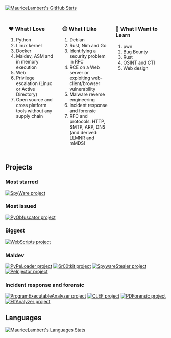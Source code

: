 [![MauriceLambert's GitHub Stats](https://github-readme-stats.vercel.app/api?username=MauriceLambert&theme=dark&show_icons=true)](https://github.com/MauriceLambert)

<div style="display: flex; justify-content: space-around;">
  <div style="width: 30%; margin: 10px;">
    <h3>&#x2764; What I Love</h3>
    <ol>
        <li>Python</li>
        <li>Linux kernel</li>
        <li>Docker</li>
        <li>Maldev, ASM and in memory execution</li>
        <li>Web</li>
        <li>Privilege escalation (Linux or Active Directory)</li>
        <li>Open source and cross platform tools without any supply chain</li>
    </ol>
  </div>
  <div style="width: 30%; margin: 10px;">
    <h3>&#x1F60A; What I Like</h3>
    <ol>
        <li>Debian</li>
        <li>Rust, Nim and Go</li>
        <li>Identifying a security problem in RFC</li>
        <li>RCE on a Web server or exploiting web-client/browser vulnerability</li>
        <li>Malware reverse engineering</li>
        <li>Incident response and forensic</li>
        <li>RFC and protocols: HTTP, SMTP, ARP, DNS (and derived: LLMNR and mMDS)</li>
    </ol>
  </div>
  <div style="width: 30%; margin: 10px;">
    <h3>&#x1F4D6; What I Want to Learn</h3>
    <ol>
        <li>pwn</li>
        <li>Bug Bounty</li>
        <li>Rust</li>
        <li>OSINT and CTI</li>
        <li>Web design</li>
    </ol>
  </div>
</div>

## Projects

### Most starred

[![SpyWare project](https://github-readme-stats.vercel.app/api/pin/?username=MauriceLambert&repo=SpyWare&cache_seconds=86400&theme=tokyonight)](https://github.com/MauriceLambert/SpyWare)

### Most issued

[![PyObfuscator project](https://github-readme-stats.vercel.app/api/pin/?username=MauriceLambert&repo=PyObfuscator&cache_seconds=86400&theme=tokyonight)](https://github.com/MauriceLambert/PyObfuscator)

### Biggest

[![WebScripts project](https://github-readme-stats.vercel.app/api/pin/?username=MauriceLambert&repo=WebScripts&cache_seconds=86400&theme=tokyonight)](https://github.com/MauriceLambert/WebScripts)

### Maldev

[![PyPeLoader project](https://github-readme-stats.vercel.app/api/pin/?username=MauriceLambert&repo=PyPeLoader&cache_seconds=86400&theme=tokyonight)](https://github.com/MauriceLambert/PyPeLoader)
[![6r00tkit project](https://github-readme-stats.vercel.app/api/pin/?username=MauriceLambert&repo=6r00tkit&cache_seconds=86400&theme=tokyonight)](https://github.com/MauriceLambert/6r00tkit)
[![SpywareStealer project](https://github-readme-stats.vercel.app/api/pin/?username=MauriceLambert&repo=SpywareStealer&cache_seconds=86400&theme=tokyonight)](https://github.com/MauriceLambert/SpywareStealer)
[![PeInjector project](https://github-readme-stats.vercel.app/api/pin/?username=MauriceLambert&repo=PeInjector&cache_seconds=86400&theme=tokyonight)](https://github.com/MauriceLambert/PeInjector)

### Incident response and forensic 

[![ProgramExecutableAnalyzer project](https://github-readme-stats.vercel.app/api/pin/?username=MauriceLambert&repo=ProgramExecutableAnalyzer&cache_seconds=86400&theme=tokyonight)](https://github.com/MauriceLambert/ProgramExecutableAnalyzer)
[![CLEF project](https://github-readme-stats.vercel.app/api/pin/?username=MauriceLambert&repo=CLEF&cache_seconds=86400&theme=tokyonight)](https://github.com/MauriceLambert/CLEF)
[![PDForensic project](https://github-readme-stats.vercel.app/api/pin/?username=MauriceLambert&repo=PDForensic&cache_seconds=86400&theme=tokyonight)](https://github.com/MauriceLambert/PDForensic)
[![ElfAnalyzer project](https://github-readme-stats.vercel.app/api/pin/?username=MauriceLambert&repo=ElfAnalyzer&cache_seconds=86400&theme=tokyonight)](https://github.com/MauriceLambert/ElfAnalyzer)

## Languages

[![MauriceLambert's Languages Stats](https://github-readme-stats.vercel.app/api/top-langs/?username=MauriceLambert&exclude_repo=mauricelambert.github.io&hide=html,css,Makefile,powershell&langs_count=20&theme=tokyonight)](https://github.com/MauriceLambert)
